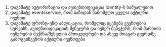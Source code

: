 1) დავამატე ავტორიზაცია და აუთენთიფიკაცია Identity-ს საშუალებით
2) დავამატე eventsservice, რომ ბაზიდან წამომეღო ყველა აქტიური ივენთი
3) დავამატე ფრონტ-ენდ აპლიკაცია, რომელიც იყენებს ევენთების სერვისს, აუთენთიფიკაციის მენეჯერს და იუზერ მენეჯერს, რომ მართოს იუზერების შექმნა/შესვლის პროცედურები და ასევე მთავარ გვერდზე გამოგვიჩვენოს აქტიური ივენთეები
